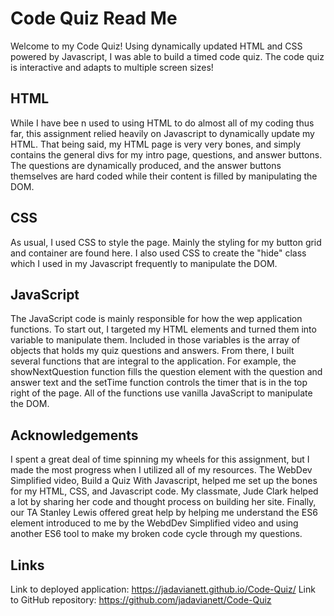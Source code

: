 # Code Quiz Read Me 
Welcome to my Code Quiz! Using dynamically updated HTML and CSS powered by Javascript, I was able to build a timed code quiz. The code quiz is interactive and adapts to multiple screen sizes! 

## HTML 
While I have bee n used to using HTML to do almost all of my coding thus far, this assignment relied heavily on Javascript to dynamically update my HTML. That being said, my HTML page is very very bones, and simply contains the general divs for my intro page, questions, and answer buttons. The questions are dynamically produced, and the answer buttons themselves are hard coded while their content is filled by manipulating the DOM. 

## CSS
As usual, I used CSS to style the page. Mainly the styling for my button grid and container are found here. I also used CSS to create the "hide" class which I used in my Javascript frequently to manipulate the DOM. 

## JavaScript 
The JavaScript code is mainly responsible for how the wep application functions. To start out, I targeted my HTML elements and turned them into variable to manipulate them. Included in those variables is the array of objects that holds my quiz questions and answers. From there, I built several functions that are integral to the application. For example, the showNextQuestion function fills the question element with the question and answer text and the setTime function controls the timer that is in the top right of the page. All of the functions use vanilla JavaScript to manipulate the DOM. 

## Acknowledgements 
I spent a great deal of time spinning my wheels for this assignment, but I made the most progress when I utilized all of my resources. The WebDev Simplified video, Build a Quiz With Javascript, helped me set up the bones for my HTML, CSS, and Javascript code. My classmate, Jude Clark helped a lot by sharing her code and thought process on building her site. Finally, our TA Stanley Lewis offered great help by helping me understand the ES6 element introduced to me by the WebdDev Simplified video and using another ES6 tool to make my broken code cycle through my questions. 

## Links 
Link to deployed application: https://jadavianett.github.io/Code-Quiz/ 
Link to GitHub repository: https://github.com/jadavianett/Code-Quiz 